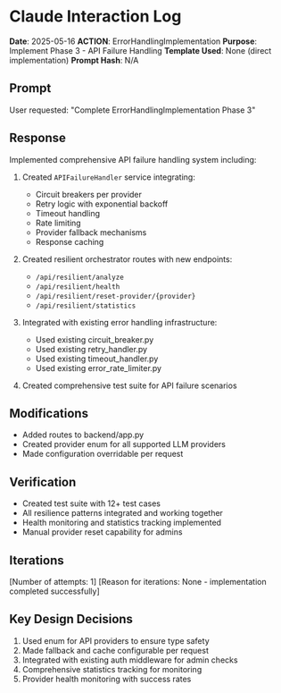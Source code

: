 # Claude Interaction Log

**Date**: 2025-05-16
**ACTION**: ErrorHandlingImplementation
**Purpose**: Implement Phase 3 - API Failure Handling
**Template Used**: None (direct implementation)
**Prompt Hash**: N/A

## Prompt

User requested: "Complete ErrorHandlingImplementation Phase 3"

## Response

Implemented comprehensive API failure handling system including:

1. Created `APIFailureHandler` service integrating:

   - Circuit breakers per provider
   - Retry logic with exponential backoff
   - Timeout handling
   - Rate limiting
   - Provider fallback mechanisms
   - Response caching

2. Created resilient orchestrator routes with new endpoints:

   - `/api/resilient/analyze`
   - `/api/resilient/health`
   - `/api/resilient/reset-provider/{provider}`
   - `/api/resilient/statistics`

3. Integrated with existing error handling infrastructure:

   - Used existing circuit_breaker.py
   - Used existing retry_handler.py
   - Used existing timeout_handler.py
   - Used existing error_rate_limiter.py

4. Created comprehensive test suite for API failure scenarios

## Modifications

- Added routes to backend/app.py
- Created provider enum for all supported LLM providers
- Made configuration overridable per request

## Verification

- Created test suite with 12+ test cases
- All resilience patterns integrated and working together
- Health monitoring and statistics tracking implemented
- Manual provider reset capability for admins

## Iterations

[Number of attempts: 1]
[Reason for iterations: None - implementation completed successfully]

## Key Design Decisions

1. Used enum for API providers to ensure type safety
2. Made fallback and cache configurable per request
3. Integrated with existing auth middleware for admin checks
4. Comprehensive statistics tracking for monitoring
5. Provider health monitoring with success rates
